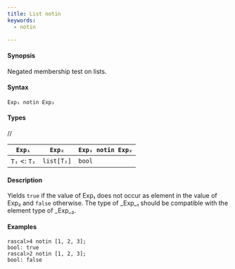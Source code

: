```yaml
---
title: List notin
keywords:
  - notin

---
```


#### Synopsis

Negated membership test on lists.

#### Syntax

`Exp₁ notin Exp₂`

#### Types

//

| `Exp₁`           |  `Exp₂`      | `Exp₁ notin Exp₂`  |
| --- | --- | --- |
| `T₁`  <: `T₂` |  `list[T₂]`  | `bool`                   |


#### Description

Yields `true` if the value of Exp₁ does not occur as element in the value of Exp₂ and `false` otherwise. 
The type of _Exp_₁ should be compatible with the element type of _Exp_₂.

#### Examples


```rascal-shell 
rascal>4 notin [1, 2, 3];
bool: true
rascal>2 notin [1, 2, 3];
bool: false
```


